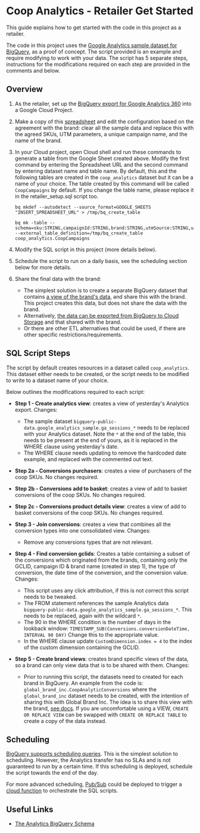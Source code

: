 # Coop Analytics - Retailer Get Started

This guide explains how to get started with the code in this project as a
retailer.

The code in this project uses the
[Google Analytics sample dataset for BigQuery](https://support.google.com/analytics/answer/7586738?hl=en),
as a proof of concept. The script provided is an example and require modifying
to work with your data. The script has 5 separate steps, instructions for the
modifications required on each step are provided in the comments and below.

## Overview

1.  As the retailer, set up the
    [BigQuery export for Google Analytics 360](https://support.google.com/analytics/answer/3437618?hl=en)
    into a Google Cloud Project.

1.  Make a copy of this
    [spreadsheet](https://docs.google.com/spreadsheets/d/1Mq5VPuDpJ64t6yC5RH2yvw2QQzO0Bkc0R_x2zh0RQek/edit?usp=sharing&resourcekey=0-mmj4bfs_9YYa2Z1KcmpCmQ)
    and edit the configuration based on the agreement with the brand: clear all
    the sample data and replace this with the agreed SKUs, UTM parameters, a
    unique campaign name, and the name of the brand.

1.  In your Cloud project, open Cloud shell and run these commands to generate a
    table from the Google Sheet created above. Modify the first command by
    entering the Spreadsheet URL and the second command by entering dataset name
    and table name. By default, this and the following tables are created in the
    `coop_analytics` dataset but it can be a name of your choice. The table
    created by this command will be called `CoopCampaigns` by default. If you
    change the table name, please replace it in the retailer_setup.sql script
    too.

    ```
    bq mkdef --autodetect --source_format=GOOGLE_SHEETS "INSERT_SPREADSHEET_URL" > /tmp/bq_create_table

    bq mk -table --schema=sku:STRING,campaignId:STRING,brand:STRING,utmSource:STRING,utmMedium:STRING,utmCampaign:STRING --external_table_definition=/tmp/bq_create_table coop_analytics.CoopCampaigns
    ```

1.  Modify the SQL script in this project (more details below).

1.  Schedule the script to run on a daily basis, see the scheduling section
    below for more details.

1.  Share the final data with the brand:

    -   The simplest solution is to create a separate BigQuery dataset that
        contains
        [a view of the brand's data](https://cloud.google.com/bigquery/docs/share-access-views),
        and share this with the brand. This project creates this data, but does
        not share the data with the brand.
    -   Alternatively,
        [the data can be exported from BigQuery to Cloud Storage](https://cloud.google.com/bigquery/docs/exporting-data)
        and that shared with the brand.
    -   Or there are other ETL alternatives that could be used, if there are
        other specific restrictions/requirements.

## SQL Script Steps

The script by default creates resources in a dataset called `coop_analytics`.
This dataset either needs to be created, or the script needs to be modified to
write to a dataset name of your choice.

Below outlines the modifications required to each script:

-   **Step 1 - Create analytics view**: creates a view of yesterday's Analytics
    export. Changes:

    -   The sample dataset
        `bigquery-public-data.google_analytics_sample.ga_sessions_*` needs to be
        replaced with your Analytics dataset. Note the `*` at the end of the
        table, this needs to be present at the end of yours, as it is replaced
        in the WHERE clause using yesterday's date.
    -   The WHERE clause needs updating to remove the hardcoded date example,
        and replaced with the commented out text.

-   **Step 2a - Conversions purchasers**: creates a view of purchasers of the
    coop SKUs. No changes required.

-   **Step 2b - Conversions add to basket**: creates a view of add to basket
    conversions of the coop SKUs. No changes required.

-   **Step 2c - Conversions product details view**: creates a view of add to
    basket conversions of the coop SKUs. No changes required.

-   **Step 3 - Join conversions**: creates a view that combines all the
    conversion types into one consolidated view. Changes:

    -   Remove any conversions types that are not relevant.

-   **Step 4 - Find conversion gclids**: Creates a table containing a subset of
    the conversions which originated from the brands, containing only the GCLID,
    campaign ID & brand name (created in step 1), the type of conversion, the
    date time of the conversion, and the conversion value. Changes:

    -   This script uses any click attribution, if this is not correct this
        script needs to be tweaked.
    -   The FROM statement references the sample Analytics data
        `bigquery-public-data.google_analytics_sample.ga_sessions_*`. This needs
        to be replaced, again with the wildcard `*`.
    -   The 90 in the WHERE condition is the number of days in the lookback
        window: `TIMESTAMP_SUB(Conversions.conversionDateTime, INTERVAL 90 DAY)`
        Change this to the appropriate value.
    -   In the WHERE clause update `CustomDimension.index = 4` to the index of
        the custom dimension containing the GCLID.

-   **Step 5 - Create brand views**: creates brand specific views of the data,
    so a brand can only view data that is to be shared with them. Changes:

    -   Prior to running this script, the datasets need to created for each
        brand in BigQuery. An example from the code is:
        `global_brand_inc.CoopAnalyticConversions` where the `global_brand_inc`
        dataset needs to be created, with the intention of sharing this with
        Global Brand Inc. The idea is to share this view with the brand,
        [see docs](https://cloud.google.com/bigquery/docs/share-access-views).
        If you are uncomfortable using a VIEW, `CREATE OR REPLACE VIEW` can be
        swapped with `CREATE OR REPLACE TABLE` to create a copy of the data
        instead.


## Scheduling

[BigQuery supports scheduling queries](https://cloud.google.com/bigquery/docs/scheduling-queries).
This is the simplest solution to scheduling. However, the Analytics transfer has
no SLAs and is not guaranteed to run by a certain time. If this scheduling is
deployed, schedule the script towards the end of the day.

For more advanced scheduling,
[Pub/Sub](https://cloud.google.com/pubsub/docs/overview) could be deployed to
trigger a [cloud function](https://cloud.google.com/functions) to orchestrate
the SQL scripts.

## Useful Links

-   [The Analytics BigQuery Schema](https://support.google.com/analytics/answer/3437719?hl=en)
